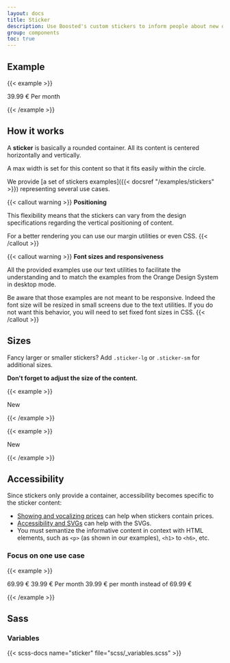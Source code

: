 ```yaml
---
layout: docs
title: Sticker
description: Use Boosted's custom stickers to inform people about new offers.
group: components
toc: true
---
```


## Example

{{< example >}}
<div class="sticker">
  <p class="mb-0">
    <span class="display-3 mb-0 d-block">39.99 €</span>
    <span>Per month</span>
  </p>
</div>
{{< /example >}}

## How it works

A **sticker** is basically a rounded container. All its content is centered horizontally and vertically.

A max width is set for this content so that it fits easily within the circle.

We provide [a set of stickers examples]({{< docsref "/examples/stickers" >}}) representing several use cases.

{{< callout warning >}}
**Positioning**

This flexibility means that the stickers can vary from the design specifications regarding the vertical positioning of content.

For a better rendering you can use our margin utilities or even CSS.
{{< /callout >}}

{{< callout warning >}}
**Font sizes and responsiveness**

All the provided examples use our text utilities to facilitate the understanding and to match the examples from the Orange Design System in desktop mode.

Be aware that those examples are not meant to be responsive. Indeed the font size will be resized in small screens due to the text utilities. If you do not want this behavior, you will need to set fixed font sizes in CSS.
{{< /callout >}}

## Sizes

Fancy larger or smaller stickers? Add `.sticker-lg` or `.sticker-sm` for additional sizes.

**Don't forget to adjust the size of the content.**

{{< example >}}
<div class="sticker sticker-lg">
  <p class="mb-0">
    <span class="display-1">New</span>
  </p>
</div>
{{< /example >}}

{{< example >}}
<div class="sticker sticker-sm">
  <p class="mb-0">
    <span class="h2">New</span>
  </p>
</div>
{{< /example >}}

## Accessibility

Since stickers only provide a container, accessibility becomes specific to the sticker content:
* [Showing and vocalizing prices](https://a11y-guidelines.orange.com/en/web/components-examples/price-vocalization) can help when stickers contain prices.
* [Accessibility and SVGs](https://a11y-guidelines.orange.com/en/articles/accessible-svg) can help with the SVGs.
* You must semantize the informative content in context with HTML elements, such as `<p>` (as shown in our examples), `<h1>` to `<h6>`, etc. 

### Focus on one use case

{{< example >}}
<div class="sticker">
  <p class="mb-1">
    <span class="h3 mb-0 d-block text-decoration-line-through" aria-hidden="true">69.99 €</span>
    <span class="display-3 mb-0 d-block" aria-hidden="true">39.99 €</span>
    <span aria-hidden="true">Per month</span>
    <span class="visually-hidden">39.99 € per month instead of 69.99 €</span>
  </p>
</div>
{{< /example >}}

## Sass

### Variables

{{< scss-docs name="sticker" file="scss/_variables.scss" >}}

